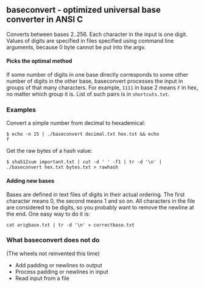## baseconvert - optimized universal base converter in ANSI C
Converts between bases 2..256. Each character in the input is one digit.
Values of digits are specified in files specified using command line arguments,
because 0 byte cannot be put into the argv.

#### Picks the optimal method
If some number of digits in one base directly corresponds to some other number
of digits in the other base, baseconvert processes the input in groups of
that many characters. For example, `1111` in base 2 means `F` in hex, no
matter which group it is. List of such pairs is in `shortcuts.txt`.

### Examples
Convert a simple number from decimal to hexademical:

	$ echo -n 15 | ./baseconvert decimal.txt hex.txt && echo 
	f

Get the raw bytes of a hash value:

	$ sha512sum important.txt | cut -d ' ' -f1 | tr -d '\n' | ./baseconvert hex.txt bytes.txt > rawhash

#### Adding new bases
Bases are defined in text files of digits in their actual ordering.
The first character means 0, the second means 1 and so on. All
characters in the file are considered to be digits, so you probably
want to remove the newline at the end. One easy way to do it is:

	cat origbase.txt | tr -d '\n' > correctbase.txt

### What baseconvert does not do 
(The wheels not reinvented this time)

* Add padding or newlines to output
* Process padding or newlines in input
* Read input from a file
